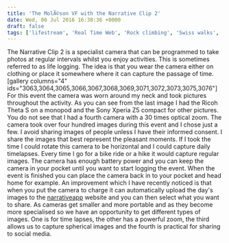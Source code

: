 ```yaml
---
title: 'The MolÃ©son VF with the Narrative Clip 2'
date: Wed, 06 Jul 2016 16:38:36 +0000
draft: false
tags: ['lifestream', 'Real Time Web', 'Rock climbing', 'Swiss walks', 'tech related', 'Via Ferrata']
---
```


The Narrative Clip 2 is a specialist camera that can be programmed to take photos at regular intervals whilst you enjoy activities. This is sometimes referred to as life logging. The idea is that you wear the camera either on clothing or place it somewhere where it can capture the passage of time. \[gallery columns="4" ids="3063,3064,3065,3066,3067,3068,3069,3071,3072,3073,3075,3076"\] For this event the camera was worn around my neck and took pictures throughout the activity. As you can see from the last image I had the Ricoh Theta S on a monopod and the Sony Xperia Z5 compact for other pictures. You do not see that I had a fourth camera with a 30 times optical zoom. The camera took over four hundred images during this event and I chose just a few. I avoid sharing images of people unless I have their informed consent. I share the images that best represent the pleasant moments. If I took the time I could rotate this camera to be horizontal and I could capture daily timelapses. Every time I go for a bike ride or a hike it would capture regular images. The camera has enough battery power and you can keep the camera in your pocket until you want to start logging the event. When the event is finished you can place the camera back in to your pocket and head home for example. An improvement which I have recently noticed is that when you put the camera to charge it can automatically upload the day's images to the [narrativeapp](https://narrativeapp.com) website and you can then select what you want to share. As cameras get smaller and more portable and as they become more specialised so we have an opportunity to get different types of images. One is for time lapses, the other has a powerful zoom, the third allows us to capture spherical images and the fourth is practical for sharing to social media.
